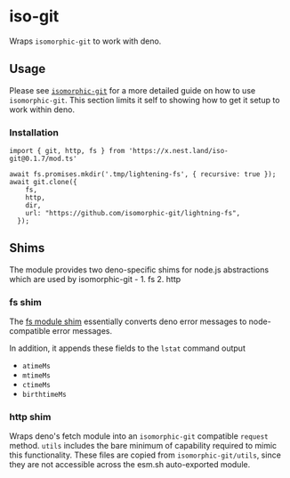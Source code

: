 # iso-git

Wraps `isomorphic-git` to work with deno.

## Usage

Please see [`isomorphic-git`](https://isomorphic-git.org/) for a more detailed
guide on how to use `isomorphic-git`. This section limits it self to showing how
to get it setup to work within deno.

### Installation

```
import { git, http, fs } from 'https://x.nest.land/iso-git@0.1.7/mod.ts'

await fs.promises.mkdir('.tmp/lightening-fs', { recursive: true });
await git.clone({
    fs,
    http,
    dir,
    url: "https://github.com/isomorphic-git/lightning-fs",
  });
```

## Shims

The module provides two deno-specific shims for node.js abstractions which are
used by isomorphic-git - 1. fs 2. http

### fs shim

The [fs module shim](./dn-fs.ts) essentially converts deno error messages to
node-compatible error messages.

In addition, it appends these fields to the `lstat` command output

- `atimeMs`
- `mtimeMs`
- `ctimeMs`
- `birthtimeMs`

### http shim

Wraps deno's fetch module into an `isomorphic-git` compatible `request` method.
`utils` includes the bare minimum of capability required to mimic this
functionality. These files are copied from `isomorphic-git/utils`, since they
are not accessible across the esm.sh auto-exported module.
